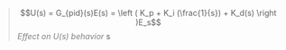 > $$U(s) = G_{pid}(s)E(s) = \left ( K_p + K_i (\frac{1}{s}) + K_d(s) \right )E_s$$
<span style="color:gray">*Effect on U(s) behavior*</span> s